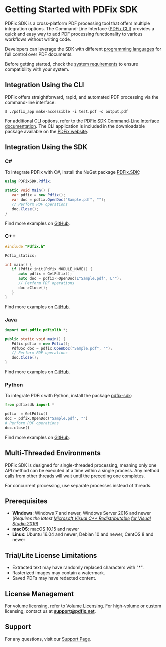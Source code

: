 # Getting Started with PDFix SDK

PDFix SDK is a cross-platform PDF processing tool that offers multiple integration options.
The Command-Line Interface ([PDFix CLI](#integration-using-the-cli)) provides a quick and easy way to add PDF processing functionality to various workflows without writing code.

Developers can leverage the SDK with different [programming languages](#integration-using-the-sdk) for full control over PDF documents.

Before getting started, check the [system requirements](#prerequisites) to ensure compatibility with your system.

## Integration Using the CLI

PDFix offers straightforward, rapid, and automated PDF processing via the command-line interface:

```console
$ ./pdfix_app make-accessible -i test.pdf -o output.pdf
```

For additional CLI options, refer to the [PDFix SDK Command-Line Interface documentation](https://pdfix.net/support/pdfix-command-line/). The CLI application is included in the downloadable package available on the [PDFix website](https://pdfix.net/download/).

## Integration Using the SDK

### C&#35;
To integrate PDFix with C#, install the NuGet package [PDFix.SDK](https://www.nuget.org/packages/PDFix.SDK/):

```cs
using PDFixSDK.Pdfix;

static void Main() {
   var pdfix = new Pdfix();
   var doc = pdfix.OpenDoc("Sample.pdf", "");
   // Perform PDF operations
   doc.Close();                                       
}
```
Find more examples on [GitHub](https://github.com/pdfix/pdfix_sdk_example_dotnet).

### C++

```cpp
#include "Pdfix.h"

Pdfix_statics;

int main() {
   if (Pdfix_init(Pdfix_MODULE_NAME)) {
      auto pdfix = GetPdfix();
      auto doc = pdfix->OpenDoc(L"Sample.pdf", L"");
      // Perform PDF operations
      doc->Close();                                   
   }
}
```
Find more examples on [GitHub](https://github.com/pdfix/pdfix_sdk_example_cpp).

### Java

```java
import net.pdfix.pdfixlib.*;

public static void main() {
   Pdfix pdfix = new Pdfix();   
   PdfDoc doc = pdfix.OpenDoc("Sample.pdf", "");      
   // Perform PDF operations
   doc.Close();
}
```
Find more examples on [GitHub](https://github.com/pdfix/pdfix_sdk_example_java).

### Python
To integrate PDFix with Python, install the package [pdfix-sdk](https://pypi.org/project/pdfix-sdk/):

```python
from pdfixsdk import *

pdfix  = GetPdfix()
doc = pdfix.OpenDoc("Sample.pdf", "")
# Perform PDF operations
doc.close()
```
Find more examples on [GitHub](https://github.com/pdfix/pdfix_sdk_example_python).

## Multi-Threaded Environments

PDFix SDK is designed for single-threaded processing, meaning only one API method can be executed at a time within a single process. Any method calls from other threads will wait until the preceding one completes.

For concurrent processing, use separate processes instead of threads.

## Prerequisites

- **Windows**: Windows 7 and newer, Windows Server 2016 and newer (_Requires the latest [Microsoft Visual C++ Redistributable for Visual Studio 2019](https://support.microsoft.com/en-us/help/2977003/the-latest-supported-visual-c-downloads)_)  
- **macOS**: macOS 10.15 and newer  
- **Linux**: Ubuntu 16.04 and newer, Debian 10 and newer, CentOS 8 and newer  

## Trial/Lite License Limitations

- Extracted text may have randomly replaced characters with "*".
- Rasterized images may contain a watermark.
- Saved PDFs may have redacted content.

## License Management

For volume licensing, refer to [Volume Licensing](https://github.com/pdfix/pdfix_sdk_builds/blob/main/volume-licensing.md).
For high-volume or custom licensing, contact us at **support@pdfix.net**.

## Support

For any questions, visit our [Support Page](https://pdfix.net/support).

